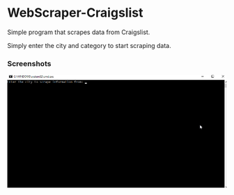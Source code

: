 # WebScraper-Craigslist
Simple program that scrapes data from Craigslist.

Simply enter the city and category to start scraping data.

### Screenshots

![screenshot](photos/screenshots/example.gif)
